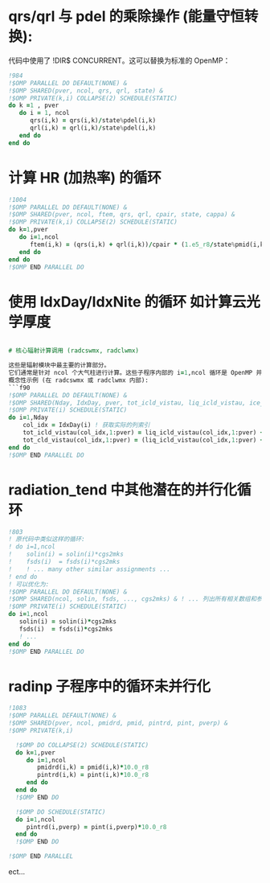# qrs/qrl 与 pdel 的乘除操作 (能量守恒转换):   

代码中使用了 !DIR$ CONCURRENT。这可以替换为标准的 OpenMP：  

```F90
!984
!$OMP PARALLEL DO DEFAULT(NONE) &
!$OMP SHARED(pver, ncol, qrs, qrl, state) &
!$OMP PRIVATE(k,i) COLLAPSE(2) SCHEDULE(STATIC)
do k =1 , pver
   do i = 1, ncol
      qrs(i,k) = qrs(i,k)/state%pdel(i,k)
      qrl(i,k) = qrl(i,k)/state%pdel(i,k)
   end do
end do
```
# 计算 HR (加热率) 的循环
```f90
!1004
!$OMP PARALLEL DO DEFAULT(NONE) &
!$OMP SHARED(pver, ncol, ftem, qrs, qrl, cpair, state, cappa) &
!$OMP PRIVATE(k,i) COLLAPSE(2) SCHEDULE(STATIC)
do k=1,pver
   do i=1,ncol
      ftem(i,k) = (qrs(i,k) + qrl(i,k))/cpair * (1.e5_r8/state%pmid(i,k))**cappa
   end do
end do
!$OMP END PARALLEL DO
```
# 使用 IdxDay/IdxNite 的循环 如计算云光学厚度  
```f90

# 核心辐射计算调用 (radcswmx, radclwmx)

这些是辐射模块中最主要的计算部分。
它们通常是针对 ncol 个大气柱进行计算。这些子程序内部的 i=1,ncol 循环是 OpenMP 并行化的首要目标。
概念性示例 (在 radcswmx 或 radclwmx 内部):
```f90
!$OMP PARALLEL DO DEFAULT(NONE) &
!$OMP SHARED(Nday, IdxDay, pver, tot_icld_vistau, liq_icld_vistau, ice_icld_vistau, tot_cld_vistau, cld) &
!$OMP PRIVATE(i) SCHEDULE(STATIC)
do i=1,Nday
    col_idx = IdxDay(i) ! 获取实际的列索引
    tot_icld_vistau(col_idx,1:pver) = liq_icld_vistau(col_idx,1:pver) + ice_icld_vistau(col_idx,1:pver)
    tot_cld_vistau(col_idx,1:pver) = (liq_icld_vistau(col_idx,1:pver) + &ice_icld_vistau(col_idx,1:pver)) * cld(col_idx,1:pver)
end do
!$OMP END PARALLEL DO
```
# radiation_tend 中其他潜在的并行化循环  
```f90
!803
! 原代码中类似这样的循环:
! do i=1,ncol
!    solin(i) = solin(i)*cgs2mks
!    fsds(i)  = fsds(i)*cgs2mks
!    ! ... many other similar assignments ...
! end do
! 可以优化为:
!$OMP PARALLEL DO DEFAULT(NONE) &
!$OMP SHARED(ncol, solin, fsds, ..., cgs2mks) & ! ... 列出所有相关数组和参数 ...
!$OMP PRIVATE(i) SCHEDULE(STATIC)
do i=1,ncol
   solin(i) = solin(i)*cgs2mks
   fsds(i)  = fsds(i)*cgs2mks
   ! ...
end do
!$OMP END PARALLEL DO
```
# radinp 子程序中的循环未并行化
```f90
!1083
!$OMP PARALLEL DEFAULT(NONE) &
!$OMP SHARED(pver, ncol, pmidrd, pmid, pintrd, pint, pverp) &
!$OMP PRIVATE(k,i)

  !$OMP DO COLLAPSE(2) SCHEDULE(STATIC)
  do k=1,pver
     do i=1,ncol
        pmidrd(i,k) = pmid(i,k)*10.0_r8
        pintrd(i,k) = pint(i,k)*10.0_r8
     end do
  end do
  !$OMP END DO

  !$OMP DO SCHEDULE(STATIC)
  do i=1,ncol
     pintrd(i,pverp) = pint(i,pverp)*10.0_r8
  end do
  !$OMP END DO

!$OMP END PARALLEL
```
ect...